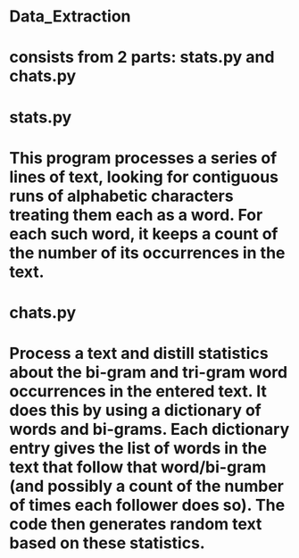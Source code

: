 # Data_Extraction
# consists from 2 parts: stats.py and chats.py

# stats.py
# This program processes a series of lines of text, looking for contiguous runs of alphabetic characters treating them each as a word. For each such word, it keeps a count of the number of its occurrences in the text.

# chats.py
# Process a text and distill statistics about the bi-gram and tri-gram word occurrences in the entered text. It does this by using a dictionary of words and bi-grams. Each dictionary entry gives the list of words in the text that follow that word/bi-gram (and possibly a count of the number of times each follower does so). The code then generates random text based on these statistics.

